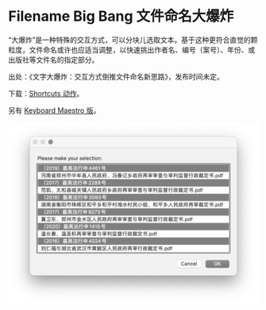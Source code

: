 # Filename Big Bang 文件命名大爆炸

“大爆炸”是一种特殊的交互方式，可以分块儿选取文本。基于这种更符合直觉的颗粒度，文件命名或许也应适当调整，以快速挑出作者名、编号（案号）、年份、或出版社等文件名的指定部分。

出处：《文字大爆炸：交互方式倒推文件命名新思路》，发布时间未定。

下载：[Shortcuts 动作](https://www.icloud.com/shortcuts/80e3933181d2478588415b207eb14e6d)。

另有 [Keyboard Maestro 版](https://github.com/BlackwinMin/Keyboard-Maestro-gallery/tree/master/Filename%20Big%20Bang)。

![title](img.png)